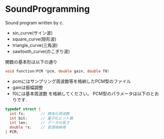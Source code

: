 # SoundProgramming
Sound program written by c.

* sin_curve(サイン波)
* square_curve(矩形波)
* triangle_curve(三角波)
* sawtooth_curve(のこぎり波)

関数の基本形は以下の通り
```c
void function(PCM *pcm, double gain, double f0)
```
* pcmにはサンプリング周波数等を格納したPCM型のファイル
* gainは振幅調整
* f0には基本周波数
を格納してください。
PCM型のパラメータは以下のとおりです.
```c
typedef struct {
  int fs;       // 標本化周波数
  int bit;      // 量子化ビット数
  int len;      // データの長さ
  double *s;    // 音源格納用
} PCM;
```